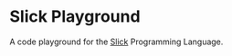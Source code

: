 # Slick Playground

A code playground for the [Slick](https://github.com/AlienKevin/Slick-lang) Programming Language.